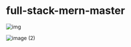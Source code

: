 # full-stack-mern-master
![img](https://user-images.githubusercontent.com/43754676/208227566-81122d82-4e72-4a18-b43d-8c76ba80d093.png)

![image (2)](https://user-images.githubusercontent.com/43754676/208227561-54aaf74a-f7f3-4adf-8cee-09123dd53e75.png)


